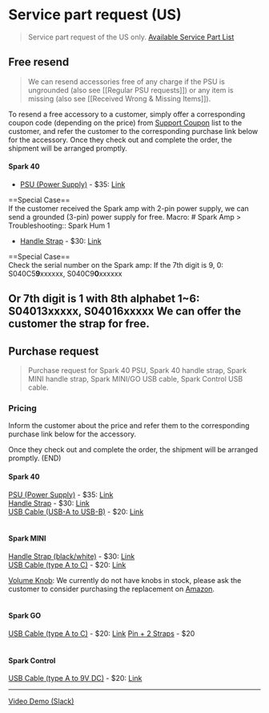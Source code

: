# Service part request (US)
> Service part request of the US only.
> [Available Service Part List](https://docs.google.com/spreadsheets/d/17FoJeB3ylemRhV1klgWIiOZhmh5CjZy8d6Rh_Z6uioY/edit#gid=0)
## Free resend

> We can resend accessories free of any charge if the PSU is ungrounded (also see [[Regular PSU requests]]) or any item is missing (also see [[Received Wrong & Missing Items]]).

To resend a free accessory to a customer, simply offer a corresponding coupon code (depending on the price) from [Support Coupon](https://docs.google.com/spreadsheets/d/14wsfMVwHhbsf5ztvkXnpwNhDYkt7WYIZCYWDKMu_SnM/edit?usp=sharing) list to the customer, and refer the customer to the corresponding purchase link below for the accessory. Once they check out and complete the order, the shipment will be arranged promptly. 

#### Spark 40

 - <u>PSU (Power Supply)</u> - $35: [Link](https://www.positivegrid.com/products/power-supply-unit-detachable-power-cable-is-included)

  ==Special Case==   
  If the customer received the Spark amp with 2-pin power supply, we can send a grounded (3-pin) power supply for free. 
  Macro: # Spark Amp > Troubleshooting:: Spark Hum 1 
<br>

 - <u>Handle Strap</u> - $30: [Link](https://www.positivegrid.com/products/carrying-strap-for-spark-black)  

  ==Special Case==   
  Check the serial number on the Spark amp:
  If the 7th digit is 9, 0: S040C5**9**xxxxxx, S040C9**0**xxxxxx
  
  Or 7th digit is 1 with 8th alphabet 1~6: 
  S040**13**xxxxx, S040**16**xxxxx
  We can offer the customer the strap for free.
  <br>
---

## Purchase request

> Purchase request for Spark 40 PSU, Spark 40 handle strap, Spark MINI handle strap, Spark MINI/GO USB cable, Spark Control USB cable.

### Pricing

Inform the customer about the price and refer them to the corresponding purchase link below for the accessory.

Once they check out and complete the order, the shipment will be arranged promptly. (END)
<br>
#### Spark 40 
<u>PSU (Power Supply)</u> - $35: [Link](https://www.positivegrid.com/products/power-supply-unit-detachable-power-cable-is-included)  
<u>Handle Strap</u> - $30: [Link](https://www.positivegrid.com/products/carrying-strap-for-spark-black)  
<u>USB Cable (USB-A to USB-B)</u> - $20: [Link](https://www.positivegrid.com/products/usb-a-to-usb-b-cable)
<br>
<br>
#### Spark MINI
<u>Handle Strap (black/white)</u> - $30: [Link](https://www.positivegrid.com/products/carrying-strap-for-spark-mini)  
<u>USB Cable (type A to C)</u> - $20: [Link](https://www.positivegrid.com/products/usb-c-to-usb-a-cable) 
 
<u>Volume Knob</u>:
We currently do not have knobs in stock, please ask the customer to consider purchasing the replacement on [Amazon](https://www.amazon.com/dp/B01F6XUK9G/ref=twister_B07588G6BZ?_encoding=UTF8&th=1).
<br>
<br>
#### Spark GO
<u>USB Cable (type A to C)</u> - $20: [Link](https://www.positivegrid.com/products/usb-c-to-usb-a-cable)
<u>Pin + 2 Straps</u> - $20
<br>
<br>
#### Spark Control
<u>USB Cable (type A to 9V DC)</u> - $20: [Link](https://www.positivegrid.com/products/usb-a-to-9v-charging-dc-cable)  


---

[Video Demo (Slack)](https://positivegrid.slack.com/files/U3N3SR3T4/F05GMAJPCF2/____________video.mov)